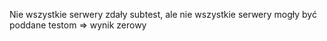 Nie wszystkie serwery zdały subtest, ale nie wszystkie serwery mogły być poddane testom ⇒ wynik zerowy
